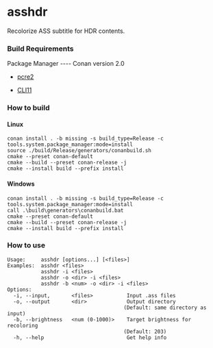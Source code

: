 # asshdr

Recolorize ASS subtitle for HDR contents.

### Build Requirements

Package Manager ---- Conan version 2.0

- [pcre2](https://www.pcre.org/)

- [CLI11](https://github.com/CLIUtils/CLI11)

### How to build

#### Linux

```
conan install . -b missing -s build_type=Release -c tools.system.package_manager:mode=install
source ./build/Release/generators/conanbuild.sh
cmake --preset conan-default
cmake --build --preset conan-release -j
cmake --install build --prefix install
```

#### Windows

```
conan install . -b missing -s build_type=Release -c tools.system.package_manager:mode=install
call .\build\generators\conanbuild.bat
cmake --preset conan-default
cmake --build --preset conan-release -j
cmake --install build --prefix install
```

### How to use

```
Usage:     asshdr [options...] [<files>]
Examples:  asshdr <files>
           asshdr -i <files>
           asshdr -o <dir> -i <files>
           asshdr -b <num> -o <dir> -i <files>
Options:
  -i, --input,       <files>           Input .ass files
  -o, --output       <dir>             Output directory
                                      (Default: same directory as input)
  -b, --brightness   <num (0-1000)>    Target brightness for recoloring
                                      (Default: 203)
  -h, --help                           Get help info
 ```
